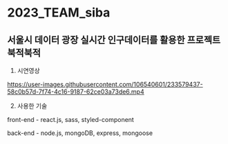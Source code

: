# 2023_TEAM_siba
## 서울시  데이터 광장 실시간 인구데이터를 활용한 프로젝트 북적북적


1. 시연영상


https://user-images.githubusercontent.com/106540601/233579437-58c0b57d-7f74-4c16-9187-62ce03a73de6.mp4 

2. 사용한 기술

front-end - react.js, sass, styled-component


back-end - node.js, mongoDB, express, mongoose
